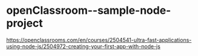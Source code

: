 # openClassroom--sample-node-project
https://openclassrooms.com/en/courses/2504541-ultra-fast-applications-using-node-js/2504972-creating-your-first-app-with-node-js
